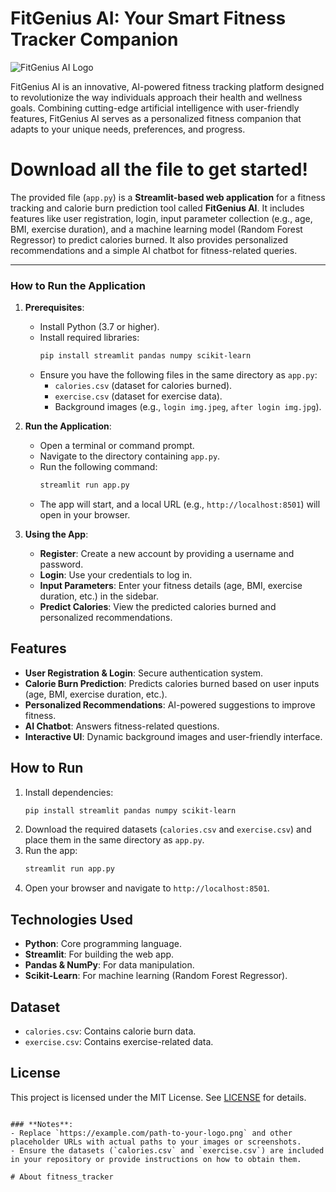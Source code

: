 # FitGenius AI: Your Smart Fitness Tracker Companion
![FitGenius AI Logo](https://t4.ftcdn.net/jpg/02/18/46/59/360_F_218465980_2JJETZ9wO9rp2obMr8ANLnX00OTfbpjU.jpg)

FitGenius AI is an innovative, AI-powered fitness tracking platform designed to revolutionize the way individuals approach their health and wellness goals. Combining cutting-edge artificial intelligence with user-friendly features, FitGenius AI serves as a personalized fitness companion that adapts to your unique needs, preferences, and progress.
# Download all the file to get started!
The provided file (`app.py`) is a **Streamlit-based web application** for a fitness tracking and calorie burn prediction tool called **FitGenius AI**. It includes features like user registration, login, input parameter collection (e.g., age, BMI, exercise duration), and a machine learning model (Random Forest Regressor) to predict calories burned. It also provides personalized recommendations and a simple AI chatbot for fitness-related queries.

---

### **How to Run the Application**

1. **Prerequisites**:
   - Install Python (3.7 or higher).
   - Install required libraries:
     ```bash
     pip install streamlit pandas numpy scikit-learn
     ```
   - Ensure you have the following files in the same directory as `app.py`:
     - `calories.csv` (dataset for calories burned).
     - `exercise.csv` (dataset for exercise data).
     - Background images (e.g., `login img.jpeg`, `after login img.jpg`).

2. **Run the Application**:
   - Open a terminal or command prompt.
   - Navigate to the directory containing `app.py`.
   - Run the following command:
     ```bash
     streamlit run app.py
     ```
   - The app will start, and a local URL (e.g., `http://localhost:8501`) will open in your browser.

3. **Using the App**:
   - **Register**: Create a new account by providing a username and password.
   - **Login**: Use your credentials to log in.
   - **Input Parameters**: Enter your fitness details (age, BMI, exercise duration, etc.) in the sidebar.
   - **Predict Calories**: View the predicted calories burned and personalized recommendations.

## Features
- **User Registration & Login**: Secure authentication system.
- **Calorie Burn Prediction**: Predicts calories burned based on user inputs (age, BMI, exercise duration, etc.).
- **Personalized Recommendations**: AI-powered suggestions to improve fitness.
- **AI Chatbot**: Answers fitness-related questions.
- **Interactive UI**: Dynamic background images and user-friendly interface.

## How to Run
1. Install dependencies:
   ```bash
   pip install streamlit pandas numpy scikit-learn
   ```
2. Download the required datasets (`calories.csv` and `exercise.csv`) and place them in the same directory as `app.py`.
3. Run the app:
   ```bash
   streamlit run app.py
   ```
4. Open your browser and navigate to `http://localhost:8501`.

## Technologies Used
- **Python**: Core programming language.
- **Streamlit**: For building the web app.
- **Pandas & NumPy**: For data manipulation.
- **Scikit-Learn**: For machine learning (Random Forest Regressor).

## Dataset
- `calories.csv`: Contains calorie burn data.
- `exercise.csv`: Contains exercise-related data.

## License
This project is licensed under the MIT License. See [LICENSE](LICENSE) for details.
```

### **Notes**:
- Replace `https://example.com/path-to-your-logo.png` and other placeholder URLs with actual paths to your images or screenshots.
- Ensure the datasets (`calories.csv` and `exercise.csv`) are included in your repository or provide instructions on how to obtain them.

# About fitness_tracker

